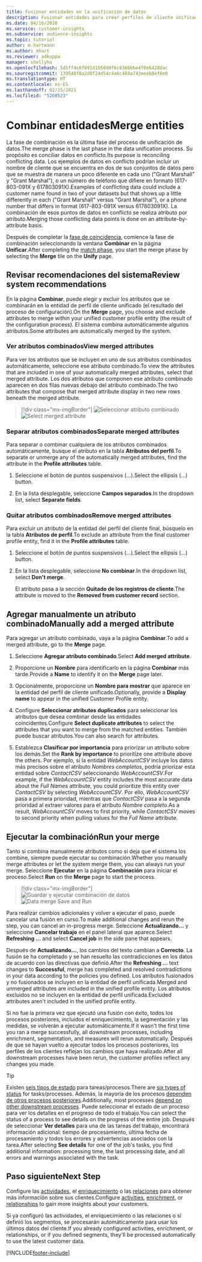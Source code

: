 ```yaml
---
title: Fusionar entidades en la unificación de datos
description: Fusionar entidades para crear perfiles de cliente unificados.
ms.date: 04/16/2020
ms.service: customer-insights
ms.subservice: audience-insights
ms.topic: tutorial
author: m-hartmann
ms.author: mhart
ms.reviewer: adkuppa
manager: shellyha
ms.openlocfilehash: 5d5ff4c6f091d1b50d0f6c8366bbe4f0e6428dac
ms.sourcegitcommit: 139548f8a2d0f24d54c4a6c404a743eeeb8ef8e0
ms.translationtype: HT
ms.contentlocale: es-ES
ms.lasthandoff: 02/15/2021
ms.locfileid: "5268523"
---
```

# <a name="merge-entities"></a><span data-ttu-id="34b77-103">Combinar entidades</span><span class="sxs-lookup"><span data-stu-id="34b77-103">Merge entities</span></span>

<span data-ttu-id="34b77-104">La fase de combinación es la última fase del proceso de unificación de datos.</span><span class="sxs-lookup"><span data-stu-id="34b77-104">The merge phase is the last phase in the data unification process.</span></span> <span data-ttu-id="34b77-105">Su propósito es conciliar datos en conflicto.</span><span class="sxs-lookup"><span data-stu-id="34b77-105">Its purpose is reconciling conflicting data.</span></span> <span data-ttu-id="34b77-106">Los ejemplos de datos en conflicto podrían incluir un nombre de cliente que se encuentra en dos de sus conjuntos de datos pero que se muestra de manera un poco diferente en cada uno ("Grant Marshall" y "Grant Marshal"), o un número de teléfono que difiere en formato (617-803-091X y 617803091X).</span><span class="sxs-lookup"><span data-stu-id="34b77-106">Examples of conflicting data could include a customer name found in two of your datasets but that shows up a little differently in each ("Grant Marshall" versus "Grant Marshal"), or a phone number that differs in format (617-803-091X versus 617803091X).</span></span> <span data-ttu-id="34b77-107">La combinación de esos puntos de datos en conflicto se realiza atributo por atributo.</span><span class="sxs-lookup"><span data-stu-id="34b77-107">Merging those conflicting data points is done on an attribute-by-attribute basis.</span></span>

<span data-ttu-id="34b77-108">Después de completar la [fase de coincidencia](match-entities.md), comience la fase de combinación seleccionando la ventana **Combinar** en la página **Unificar**.</span><span class="sxs-lookup"><span data-stu-id="34b77-108">After completing the [match phase](match-entities.md), you start the merge phase by selecting the **Merge** tile on the **Unify** page.</span></span>

## <a name="review-system-recommendations"></a><span data-ttu-id="34b77-109">Revisar recomendaciones del sistema</span><span class="sxs-lookup"><span data-stu-id="34b77-109">Review system recommendations</span></span>

<span data-ttu-id="34b77-110">En la página **Combinar**, puede elegir y excluir los atributos que se combinarán en la entidad de perfil de cliente unificado (el resultado del proceso de configuración).</span><span class="sxs-lookup"><span data-stu-id="34b77-110">On the **Merge** page, you choose and exclude attributes to merge within your unified customer profile entity (the result of the configuration process).</span></span> <span data-ttu-id="34b77-111">El sistema combina automáticamente algunos atributos.</span><span class="sxs-lookup"><span data-stu-id="34b77-111">Some attributes are automatically merged by the system.</span></span>

### <a name="view-merged-attributes"></a><span data-ttu-id="34b77-112">Ver atributos combinados</span><span class="sxs-lookup"><span data-stu-id="34b77-112">View merged attributes</span></span>

<span data-ttu-id="34b77-113">Para ver los atributos que se incluyen en uno de sus atributos combinados automáticamente, seleccione ese atributo combinado.</span><span class="sxs-lookup"><span data-stu-id="34b77-113">To view the attributes that are included in one of your automatically merged attributes, select that merged attribute.</span></span> <span data-ttu-id="34b77-114">Los dos atributos que componen ese atributo combinado aparecen en dos filas nuevas debajo del atributo combinado.</span><span class="sxs-lookup"><span data-stu-id="34b77-114">The two attributes that compose that merged attribute display in two new rows beneath the merged attribute.</span></span>

> [!div class="mx-imgBorder"]
> <span data-ttu-id="34b77-115">![Seleccionar atributo combinado](media/configure-data-merge-profile-attributes.png "Seleccionar atributo combinado")</span><span class="sxs-lookup"><span data-stu-id="34b77-115">![Select merged attribute](media/configure-data-merge-profile-attributes.png "Select merged attribute")</span></span>

### <a name="separate-merged-attributes"></a><span data-ttu-id="34b77-116">Separar atributos combinados</span><span class="sxs-lookup"><span data-stu-id="34b77-116">Separate merged attributes</span></span>

<span data-ttu-id="34b77-117">Para separar o combinar cualquiera de los atributos combinados automáticamente, busque el atributo en la tabla **Atributos del perfil**.</span><span class="sxs-lookup"><span data-stu-id="34b77-117">To separate or unmerge any of the automatically merged attributes, find the attribute in the **Profile attributes** table.</span></span>

1. <span data-ttu-id="34b77-118">Seleccione el botón de puntos suspensivos (...).</span><span class="sxs-lookup"><span data-stu-id="34b77-118">Select the ellipsis (...) button.</span></span>
  
2. <span data-ttu-id="34b77-119">En la lista desplegable, seleccione **Campos separados**.</span><span class="sxs-lookup"><span data-stu-id="34b77-119">In the dropdown list, select **Separate fields**.</span></span>

### <a name="remove-merged-attributes"></a><span data-ttu-id="34b77-120">Quitar atributos combinados</span><span class="sxs-lookup"><span data-stu-id="34b77-120">Remove merged attributes</span></span>

<span data-ttu-id="34b77-121">Para excluir un atributo de la entidad del perfil del cliente final, búsquelo en la tabla **Atributos de perfil**.</span><span class="sxs-lookup"><span data-stu-id="34b77-121">To exclude an attribute from the final customer profile entity, find it in the **Profile attributes** table.</span></span>

1. <span data-ttu-id="34b77-122">Seleccione el botón de puntos suspensivos (...).</span><span class="sxs-lookup"><span data-stu-id="34b77-122">Select the ellipsis (...) button.</span></span>
  
2. <span data-ttu-id="34b77-123">En la lista desplegable, seleccione **No combinar**.</span><span class="sxs-lookup"><span data-stu-id="34b77-123">In the dropdown list, select **Don't merge**.</span></span>

   <span data-ttu-id="34b77-124">El atributo pasa a la sección **Quitado de los registros de cliente**.</span><span class="sxs-lookup"><span data-stu-id="34b77-124">The attribute is moved to the **Removed from customer record** section.</span></span>

## <a name="manually-add-a-merged-attribute"></a><span data-ttu-id="34b77-125">Agregar manualmente un atributo combinado</span><span class="sxs-lookup"><span data-stu-id="34b77-125">Manually add a merged attribute</span></span>

<span data-ttu-id="34b77-126">Para agregar un atributo combinado, vaya a la página **Combinar**.</span><span class="sxs-lookup"><span data-stu-id="34b77-126">To add a merged attribute, go to the **Merge** page.</span></span>

1. <span data-ttu-id="34b77-127">Seleccione **Agregar atributo combinado**.</span><span class="sxs-lookup"><span data-stu-id="34b77-127">Select **Add merged attribute**.</span></span>

2. <span data-ttu-id="34b77-128">Proporcione un **Nombre** para identificarlo en la página **Combinar** más tarde.</span><span class="sxs-lookup"><span data-stu-id="34b77-128">Provide a **Name** to identify it on the **Merge** page later.</span></span>

3. <span data-ttu-id="34b77-129">Opcionalmente, proporcione un **Nombre para mostrar** que aparece en la entidad del perfil de cliente unificado.</span><span class="sxs-lookup"><span data-stu-id="34b77-129">Optionally, provide a **Display name** to appear in the unified Customer Profile entity.</span></span>

4. <span data-ttu-id="34b77-130">Configure **Seleccionar atributos duplicados** para seleccionar los atributos que desea combinar desde las entidades coincidentes.</span><span class="sxs-lookup"><span data-stu-id="34b77-130">Configure **Select duplicate attributes** to select the attributes that you want to merge from the matched entities.</span></span> <span data-ttu-id="34b77-131">También puede buscar atributos.</span><span class="sxs-lookup"><span data-stu-id="34b77-131">You can also search for attributes.</span></span>

5. <span data-ttu-id="34b77-132">Establezca **Clasificar por importancia** para priorizar un atributo sobre los demás.</span><span class="sxs-lookup"><span data-stu-id="34b77-132">Set the **Rank by importance** to prioritize one attribute above the others.</span></span> <span data-ttu-id="34b77-133">Por ejemplo, si la entidad *WebAccountCSV* incluye los datos más precisos sobre el atributo *Nombres completos*, podría priorizar esta entidad sobre *ContactCSV* seleccionando *WebAccountCSV*.</span><span class="sxs-lookup"><span data-stu-id="34b77-133">For example, if the *WebAccountCSV* entity includes the most accurate data about the *Full Names* attribute, you could prioritize this entity over *ContactCSV* by selecting *WebAccountCSV*.</span></span> <span data-ttu-id="34b77-134">Por ello, *WebAccountCSV* pasa a primera prioridad, mientras que *ContactCSV* pasa a la segunda prioridad al extraer valores para el atributo *Nombre completo*.</span><span class="sxs-lookup"><span data-stu-id="34b77-134">As a result, *WebAccountCSV* moves to first priority, while *ContactCSV* moves to second priority when pulling values for the *Full Name* attribute.</span></span>

## <a name="run-your-merge"></a><span data-ttu-id="34b77-135">Ejecutar la combinación</span><span class="sxs-lookup"><span data-stu-id="34b77-135">Run your merge</span></span>

<span data-ttu-id="34b77-136">Tanto si combina manualmente atributos como si deja que el sistema los combine, siempre puede ejecutar su combinación.</span><span class="sxs-lookup"><span data-stu-id="34b77-136">Whether you manually merge attributes or let the system merge them, you can always run your merge.</span></span> <span data-ttu-id="34b77-137">Seleccione **Ejecutar** en la página **Combinación** para iniciar el proceso.</span><span class="sxs-lookup"><span data-stu-id="34b77-137">Select **Run** on the **Merge** page to start the process.</span></span>

> [!div class="mx-imgBorder"]
> <span data-ttu-id="34b77-138">![Guardar y ejecutar combinación de datos](media/configure-data-merge-save-run.png "Guardar y ejecutar combinación de datos")</span><span class="sxs-lookup"><span data-stu-id="34b77-138">![Data merge Save and Run](media/configure-data-merge-save-run.png "Data merge Save and Run")</span></span>

<span data-ttu-id="34b77-139">Para realizar cambios adicionales y volver a ejecutar el paso, puede cancelar una fusión en curso.</span><span class="sxs-lookup"><span data-stu-id="34b77-139">To make additional changes and rerun the step, you can cancel an in-progress merge.</span></span> <span data-ttu-id="34b77-140">Seleccione **Actualizando...** y seleccione **Cancelar trabajo** en el panel lateral que aparece.</span><span class="sxs-lookup"><span data-stu-id="34b77-140">Select **Refreshing ...** and select **Cancel job**  in the side pane that appears.</span></span>

<span data-ttu-id="34b77-141">Después de **Actualizando...**, los cambios del texto cambian a **Correcto**. La fusión se ha completado y se han resuelto las contradicciones en los datos de acuerdo con las directivas que definió.</span><span class="sxs-lookup"><span data-stu-id="34b77-141">After the **Refreshing ...** text changes to **Successful**, merge has completed and resolved contradictions in your data according to the policies you defined.</span></span> <span data-ttu-id="34b77-142">Los atributos fusionados y no fusionados se incluyen en la entidad de perfil unificada.</span><span class="sxs-lookup"><span data-stu-id="34b77-142">Merged and unmerged attributes are included in the unified profile entity.</span></span> <span data-ttu-id="34b77-143">Los atributos excluidos no se incluyen en la entidad de perfil unificada.</span><span class="sxs-lookup"><span data-stu-id="34b77-143">Excluded attributes aren't included in the unified profile entity.</span></span>

<span data-ttu-id="34b77-144">Si no fue la primera vez que ejecutó una fusión con éxito, todos los procesos posteriores, incluidos el enriquecimiento, la segmentación y las medidas, se volverán a ejecutar automáticamente.</span><span class="sxs-lookup"><span data-stu-id="34b77-144">If it wasn't the first time you ran a merge successfully, all downstream processes, including enrichment, segmentation, and measures will rerun automatically.</span></span> <span data-ttu-id="34b77-145">Después de que se hayan vuelto a ejecutar todos los procesos posteriores, los perfiles de los clientes reflejan los cambios que haya realizado.</span><span class="sxs-lookup"><span data-stu-id="34b77-145">After all downstream processes have been rerun, the customer profiles reflect any changes you made.</span></span>

> [!TIP]
> <span data-ttu-id="34b77-146">Existen [seis tipos de estado](system.md#status-types) para tareas/procesos.</span><span class="sxs-lookup"><span data-stu-id="34b77-146">There are [six types of status](system.md#status-types) for tasks/processes.</span></span> <span data-ttu-id="34b77-147">Además, la mayoría de los procesos [dependen de otros procesos posteriores](system.md#refresh-policies).</span><span class="sxs-lookup"><span data-stu-id="34b77-147">Additionally, most processes [depend on other downstream processes](system.md#refresh-policies).</span></span> <span data-ttu-id="34b77-148">Puede seleccionar el estado de un proceso para ver los detalles en el progreso de todo el trabajo.</span><span class="sxs-lookup"><span data-stu-id="34b77-148">You can select the status of a process to see details on the progress of the entire job.</span></span> <span data-ttu-id="34b77-149">Después de seleccionar **Ver detalles** para una de las tareas del trabajo, encontrará información adicional: tiempo de procesamiento, última fecha de procesamiento y todos los errores y advertencias asociados con la tarea.</span><span class="sxs-lookup"><span data-stu-id="34b77-149">After selecting **See details** for one of the job's tasks, you find additional information: processing time, the last processing date, and all errors and warnings associated with the task.</span></span>

## <a name="next-step"></a><span data-ttu-id="34b77-150">Paso siguiente</span><span class="sxs-lookup"><span data-stu-id="34b77-150">Next Step</span></span>

<span data-ttu-id="34b77-151">Configure las [actividades](activities.md), el [enriquecimiento](enrichment-microsoft-graph.md) o las [relaciones](relationships.md) para obtener más información sobre sus clientes.</span><span class="sxs-lookup"><span data-stu-id="34b77-151">Configure [activities](activities.md), [enrichment](enrichment-microsoft-graph.md), or [relationships](relationships.md) to gain more insights about your customers.</span></span>

<span data-ttu-id="34b77-152">Si ya configuró las actividades, el enriquecimiento o las relaciones o si definió los segmentos, se procesarán automáticamente para usar los últimos datos del cliente.</span><span class="sxs-lookup"><span data-stu-id="34b77-152">If you already configured activities, enrichment, or relationships, or if you defined segments, they'll be processed automatically to use the latest customer data.</span></span>




[!INCLUDE[footer-include](../includes/footer-banner.md)]